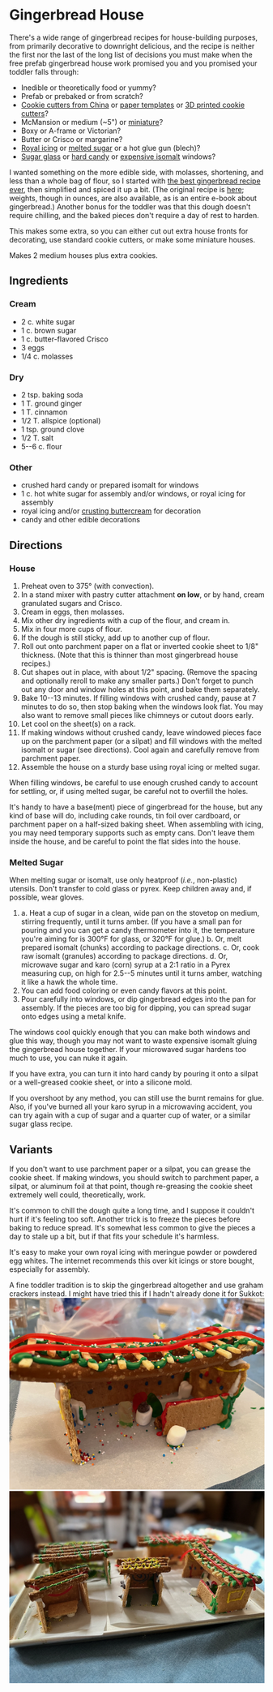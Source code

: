 [KitchenAid]: ../indices/kitchenAid.html
[photographed]: ../indices/photographed.html

# Gingerbread House

There's a wide range of gingerbread recipes for house-building purposes, from primarily decorative to downright delicious, and the recipe is neither the first nor the last of the long list of decisions you must make when the free prefab gingerbread house work promised you and you promised your toddler falls through:

* Inedible or theoretically food or yummy?
* Prefab or prebaked or from scratch?
* [Cookie cutters from China](https://www.michaels.com/product/gingerbread-house-cookie-cutter-set-by-celebrate-it-10724090) or [paper templates](https://sallysbakingaddiction.com/wp-content/uploads/2018/12/Sallys-Baking-Recipes-Gingerbread-House-Template.pdf) or [3D printed cookie cutters](https://www.thingiverse.com/thing:5964496)?
* McMansion or medium (~5") or [miniature](https://www.amazon.com/Christmas-Stainless-Chocolate-Biscuit-Decorating/dp/B0779FF1R1?tag=mcdema-20)?
* Boxy or A-frame or Victorian?
* Butter or Crisco or margarine? 
* [Royal icing](https://sallysbakingaddiction.com/royal-icing/) or [melted sugar](https://www.instagram.com/reel/C0rNjZbOVbz/) or a hot glue gun (blech)? 
* [Sugar glass](https://ladyoftheladle.com/dessert/easy-sugar-glass/) or [hard candy](https://www.allmomdoes.com/blog/3-ways-to-make-gingerbread-house-windows-no-candy-thermometer-required/) or [expensive isomalt](https://sugargeekshow.com/recipe/isomalt-recipe/) windows?

I wanted something on the more edible side, with molasses, shortening, and less than a whole bag of flour, so I started with [the best gingerbread recipe ever](https://tikkido.com/blog/BEST-gingerbread-house-recipe-free-printable-templates), then simplified and spiced it up a bit.  (The original recipe is [here](https://tikkido.com/sites/default/files/PDF-gingerbread-house-recipe.pdf); weights, though in ounces, are also available, as is an entire e-book about gingerbread.)  Another bonus for the toddler was that this dough doesn't require chilling, and the baked pieces don't require a day of rest to harden.

This makes some extra, so you can either cut out extra house fronts for decorating, use standard cookie cutters, or make some miniature houses.

Makes 2 medium houses plus extra cookies.

## Ingredients

### Cream

* 2 c. white sugar
* 1 c. brown sugar
* 1 c. butter-flavored Crisco
* 3 eggs
* 1/4 c. molasses

### Dry

* 2 tsp. baking soda
* 1 T. ground ginger
* 1 T. cinnamon
* 1/2 T. allspice (optional)
* 1 tsp. ground clove
* 1/2 T. salt
* 5--6 c. flour

### Other

* crushed hard candy or prepared isomalt for windows
* 1 c. hot white sugar for assembly and/or windows, or royal icing for assembly
* royal icing and/or [crusting buttercream](https://sallysbakingaddiction.com/gingerbread-house/#tasty-recipes-66571) for decoration
* candy and other edible decorations

## Directions

### House

1. Preheat oven to 375° (with convection).
2. In a stand mixer with pastry cutter attachment **on low**, or by hand, cream granulated sugars and Crisco.
3. Cream in eggs, then molasses.
4. Mix other dry ingredients with a cup of the flour, and cream in. 
5. Mix in four more cups of flour.
6. If the dough is still sticky, add up to another cup of flour.
7. Roll out onto parchment paper on a flat or inverted cookie sheet to 1/8" thickness.  (Note that this is thinner than most gingerbread house recipes.)
8. Cut shapes out in place, with about 1/2" spacing.  (Remove the spacing and optionally reroll to make any smaller parts.)  Don't forget to punch out any door and window holes at this point, and bake them separately.
9. Bake 10--13 minutes.  If filling windows with crushed candy, pause at 7 minutes to do so, then stop baking when the windows look flat.  You may also want to remove small pieces like chimneys or cutout doors early. 
10. Let cool on the sheet(s) on a rack.
11. If making windows without crushed candy, leave windowed pieces face up on the parchment paper (or a silpat) and fill windows with the melted isomalt or sugar (see directions).  Cool again and carefully remove from parchment paper.
12. Assemble the house on a sturdy base using royal icing or melted sugar.

When filling windows, be careful to use enough crushed candy to account for settling, or, if using melted sugar, be careful not to overfill the holes.

It's handy to have a base(ment) piece of gingerbread for the house, but any kind of base will do, including cake rounds, tin foil over cardboard, or parchment paper on a half-sized baking sheet.  When assembling with icing, you may need temporary supports such as empty cans.  Don't leave them inside the house, and be careful to point the flat sides into the house.

### Melted Sugar

When melting sugar or isomalt, use only heatproof (*i.e.*, non-plastic) utensils.  Don't transfer to cold glass or pyrex.  Keep children away and, if possible, wear gloves.

1. 
    a. Heat a cup of sugar in a clean, wide pan on the stovetop on medium, stirring frequently, until it turns amber.  (If you have a small pan for pouring and you can get a candy thermometer into it, the temperature you're aiming for is 300°F for glass, or 320°F for glue.)
	b. Or, melt prepared isomalt (chunks) according to package directions.
	c. Or, cook raw isomalt (granules) according to package directions.
	d. Or, microwave sugar and karo (corn) syrup at a 2:1 ratio in a Pyrex measuring cup, on high for 2.5--5 minutes until it turns amber, watching it like a hawk the whole time.
2. You can add food coloring or even candy flavors at this point.
3. Pour carefully into windows, or dip gingerbread edges into the pan for assembly.  If the pieces are too big for dipping, you can spread sugar onto edges using a metal knife.

The windows cool quickly enough that you can make both windows and glue this way, though you may not want to waste expensive isomalt gluing the gingerbread house together.  If your microwaved sugar hardens too much to use, you can nuke it again.

If you have extra, you can turn it into hard candy by pouring it onto a silpat or a well-greased cookie sheet, or into a silicone mold.

If you overshoot by any method, you can still use the burnt remains for glue.  Also, if you've burned all your karo syrup in a microwaving accident, you can try again with a cup of sugar and a quarter cup of water, or a similar sugar glass recipe.

## Variants

If you don't want to use parchment paper or a silpat, you can grease the cookie sheet.  If making windows, you should switch to parchment paper, a silpat, or aluminum foil at that point, though re-greasing the cookie sheet extremely well could, theoretically, work.

It's common to chill the dough quite a long time, and I suppose it couldn't hurt if it's feeling too soft.  Another trick is to freeze the pieces before baking to reduce spread.  It's somewhat less common to give the pieces a day to stale up a bit, but if that fits your schedule it's harmless.

It's easy to make your own royal icing with meringue powder or powdered egg whites.  The internet recommends this over kit icings or store bought, especially for assembly.

A fine toddler tradition is to skip the gingerbread altogether and use graham crackers instead.  I might have tried this if I hadn't already done it for Sukkot:  ![graham cracker sukkah](../images/sukkot1.png)   ![graham cracker sukkot](../images/sukkot3.png) 
